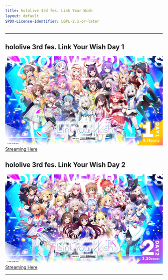 ```yaml
---
title: hololive 3rd fes. Link Your Wish
layout: default
SPDX-License-Identifier: LGPL-2.1-or-later
---
```


---

## hololive 3rd fes. Link Your Wish Day 1

<div class="container">
  <img src="/assets/images/fes3rd1.jpg" alt="fes3rd1"/>
</div>
<a href="../fes3rd1/" class="button" role="button">
  Streaming Here
</a>

## hololive 3rd fes. Link Your Wish Day 2

<div class="container">
  <img src="/assets/images/fes3rd2.jpg" alt="fes3rd2"/>
</div>
<a href="../fes3rd2/" class="button" role="button">
  Streaming Here
</a>

---
